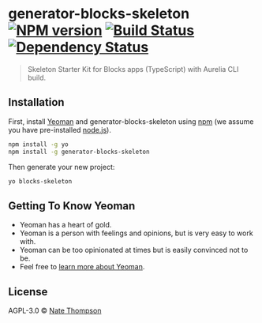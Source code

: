 # generator-blocks-skeleton [![NPM version][npm-image]][npm-url] [![Build Status][travis-image]][travis-url] [![Dependency Status][daviddm-image]][daviddm-url]
> Skeleton Starter Kit for Blocks apps (TypeScript) with Aurelia CLI build.

## Installation

First, install [Yeoman](http://yeoman.io) and generator-blocks-skeleton using [npm](https://www.npmjs.com/) (we assume you have pre-installed [node.js](https://nodejs.org/)).

```bash
npm install -g yo
npm install -g generator-blocks-skeleton
```

Then generate your new project:

```bash
yo blocks-skeleton
```

## Getting To Know Yeoman

 * Yeoman has a heart of gold.
 * Yeoman is a person with feelings and opinions, but is very easy to work with.
 * Yeoman can be too opinionated at times but is easily convinced not to be.
 * Feel free to [learn more about Yeoman](http://yeoman.io/).

## License

AGPL-3.0 © [Nate Thompson](N/A)


[npm-image]: https://badge.fury.io/js/generator-blocks-skeleton.svg
[npm-url]: https://npmjs.org/package/generator-blocks-skeleton
[travis-image]: https://travis-ci.org/nthompson777/generator-blocks-skeleton.svg?branch=master
[travis-url]: https://travis-ci.org/nthompson777/generator-blocks-skeleton
[daviddm-image]: https://david-dm.org/nthompson777/generator-blocks-skeleton.svg?theme=shields.io
[daviddm-url]: https://david-dm.org/nthompson777/generator-blocks-skeleton
